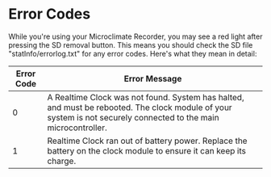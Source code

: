 # Error Codes

While you're using your Microclimate Recorder, you may see a red light after pressing the SD removal button. This means you should check the SD file "statInfo/errorlog.txt" for any error codes. Here's what they mean in detail:

|Error Code|Error Message|
|-|-|
|0|A Realtime Clock was not found. System has halted, and must be rebooted. The clock module of your system is not securely connected to the main microcontroller.|
|1|Realtime Clock ran out of battery power. Replace the battery on the clock module to ensure it can keep its charge.|
